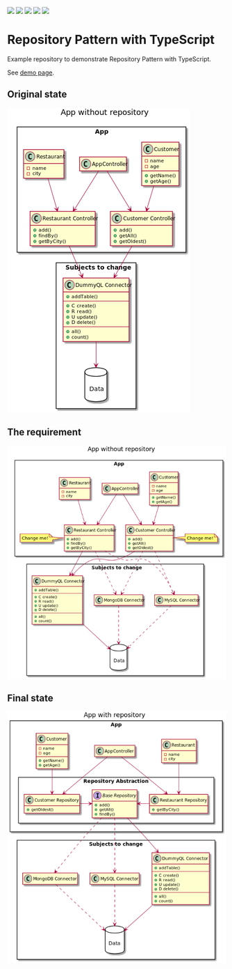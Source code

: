 ![](https://img.shields.io/github/package-json/v/pemre/repository-pattern-with-typescript?color=blue)
![](https://img.shields.io/github/license/pemre/repository-pattern-with-typescript)
![](https://img.shields.io/snyk/vulnerabilities/github/pemre/repository-pattern-with-typescript)
![](https://github.com/pemre/repository-pattern-with-typescript/workflows/Test%20and%20deploy%20to%20GitHub%20Pages/badge.svg)
![](https://img.shields.io/badge/awesome%3F-yes-green.svg)

# Repository Pattern with TypeScript

Example repository to demonstrate Repository Pattern with TypeScript.

See [demo page](https://pemre.github.io/repository-pattern-with-typescript/).

## Original state

![](./without-repository-before.png)

## The requirement

![](./without-repository-after.png)

## Final state

![](./with-repository.png)
